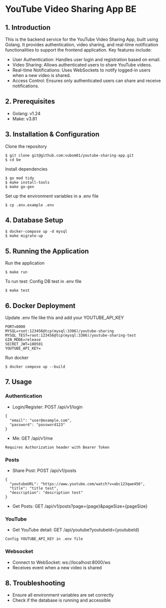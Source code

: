 # YouTube Video Sharing App BE

## 1. Introduction

This is the backend service for the YouTube Video Sharing App, built using Golang.
It provides authentication, video sharing, and real-time notification functionalities to support the frontend application.
Key features include:

- User Authentication: Handles user login and registration based on email.
- Video Sharing: Allows authenticated users to share YouTube videos.
- Real-time Notifications: Uses WebSockets to notify logged-in users when a new video is shared.
- Access Control: Ensures only authenticated users can share and receive notifications.

## 2. Prerequisites

- Golang: v1.24
- Make: v3.81

## 3. Installation & Configuration

Clone the repository

```
$ git clone git@github.com:vubom01/youtube-sharing-app.git
$ cd be
```

Install dependencies

```
$ go mod tidy
$ make install-tools
$ make go-gen
```

Set up the environment variables in a .env file

```
$ cp .env.example .env
```

## 4. Database Setup
```
$ docker-compose up -d mysql
$ make migrate-up
```

## 5. Running the Application

Run the application

```
$ make run
```

To run test: Config DB test in .env file

```
$ make test
```

## 6. Docker Deployment
Update .env file like this and add your YOUTUBE_API_KEY
```
PORT=8000
MYSQL=root:123456@tcp(mysql:3306)/youtube-sharing
MYSQL_TEST=root:123456@tcp(mysql:3306)/youtube-sharing-test
GIN_MODE=release
SECRET_JWT=180501
YOUTUBE_API_KEY=
```

Run docker
```
$ docker compose up --build
```

## 7. Usage

### Authentication
- Login/Register: POST /api/v1/login
```
{
  "email": "user@example.com",
  "password": "password123"
}
```
- Me: GET /api/v1/me
```
Requires Authorization header with Bearer Token
```

### Posts
- Share Post: POST /api/v1/posts
```
{
  "youtubeURL": "https://www.youtube.com/watch?v=abc123qwe456",
  "title": "title test",
  "description": "description test"
}
```
- Get Posts: GET /api/v1/posts?page={page}&pageSize={pageSize}

### YouTube
- Get YouTube detail: GET /api/youtube?youtubeId={youtubeId}
```
Config YOUTUBE_API_KEY in .env file
```

### Websocket
- Connect to WebSocket: ws://localhost:8000/ws
- Receives event when a new video is shared

## 8. Troubleshooting

- Ensure all environment variables are set correctly
- Check if the database is running and accessible